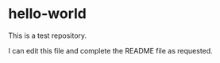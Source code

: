# hello-world
This is a test repository.

I can edit this file and complete the README file as requested.
